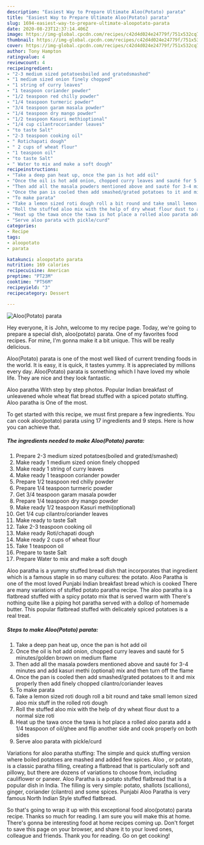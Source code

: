 ```yaml
---
description: "Easiest Way to Prepare Ultimate Aloo(Potato) parata"
title: "Easiest Way to Prepare Ultimate Aloo(Potato) parata"
slug: 1694-easiest-way-to-prepare-ultimate-aloopotato-parata
date: 2020-08-23T12:37:14.406Z
image: https://img-global.cpcdn.com/recipes/c42d4d024e24779f/751x532cq70/aloopotato-parata-recipe-main-photo.jpg
thumbnail: https://img-global.cpcdn.com/recipes/c42d4d024e24779f/751x532cq70/aloopotato-parata-recipe-main-photo.jpg
cover: https://img-global.cpcdn.com/recipes/c42d4d024e24779f/751x532cq70/aloopotato-parata-recipe-main-photo.jpg
author: Tony Hampton
ratingvalue: 4
reviewcount: 4
recipeingredient:
- "2-3 medium sized potatoesboiled and gratedsmashed"
- "1 medium sized onion finely chopped"
- "1 string of curry leaves"
- "1 teaspoon coriander powder"
- "1/2 teaspoon red chilly powder"
- "1/4 teaspoon turmeric powder"
- "3/4 teaspoon garam masala powder"
- "1/4 teaspoon dry mango powder"
- "1/2 teaspoon Kasuri methioptional"
- "1/4 cup cilantrocoriander leaves"
- "to taste Salt"
- "2-3 teaspoon cooking oil"
- " Rotichapati dough"
- " 2 cups of wheat flour"
- "1 teaspoon oil"
- "to taste Salt"
- " Water to mix and make a soft dough"
recipeinstructions:
- "Take a deep pan heat up, once the pan is hot add oil"
- "Once the oil is hot add onion, chopped curry leaves and sauté for 5 minutes/golden brown on medium flame"
- "Then add all the masala powders mentioned above and sauté for 3-4 minutes and add kasuri methi (optional) mix and then turn off the flame"
- "Once the pan is cooled then add smashed/grated potatoes to it and mix properly then add finely chopped cilantro/coriander leaves"
- "To make parata"
- "Take a lemon sized roti dough roll a bit round and take small lemon sized aloo mix stuff in the rolled roti dough"
- "Roll the stuffed aloo mix with the help of dry wheat flour dust to a normal size roti"
- "Heat up the tawa once the tawa is hot place a rolled aloo parata add a 1/4 teaspoon of oil/ghee and flip another side and cook properly on both sides"
- "Serve aloo parata with pickle/curd"
categories:
- Recipe
tags:
- aloopotato
- parata

katakunci: aloopotato parata 
nutrition: 169 calories
recipecuisine: American
preptime: "PT23M"
cooktime: "PT56M"
recipeyield: "3"
recipecategory: Dessert

---
```



![Aloo(Potato) parata](https://img-global.cpcdn.com/recipes/c42d4d024e24779f/751x532cq70/aloopotato-parata-recipe-main-photo.jpg)

Hey everyone, it is John, welcome to my recipe page. Today, we're going to prepare a special dish, aloo(potato) parata. One of my favorites food recipes. For mine, I'm gonna make it a bit unique. This will be really delicious.

Aloo(Potato) parata is one of the most well liked of current trending foods in the world. It is easy, it is quick, it tastes yummy. It is appreciated by millions every day. Aloo(Potato) parata is something which I have loved my whole life. They are nice and they look fantastic.

Aloo paratha With step by step photos. Popular Indian breakfast of unleavened whole wheat flat bread stuffed with a spiced potato stuffing. Aloo paratha is One of the most.


To get started with this recipe, we must first prepare a few ingredients. You can cook aloo(potato) parata using 17 ingredients and 9 steps. Here is how you can achieve that.

<!--inarticleads1-->

##### The ingredients needed to make Aloo(Potato) parata:

1. Prepare 2-3 medium sized potatoes(boiled and grated/smashed)
1. Make ready 1 medium sized onion finely chopped
1. Make ready 1 string of curry leaves
1. Make ready 1 teaspoon coriander powder
1. Prepare 1/2 teaspoon red chilly powder
1. Prepare 1/4 teaspoon turmeric powder
1. Get 3/4 teaspoon garam masala powder
1. Prepare 1/4 teaspoon dry mango powder
1. Make ready 1/2 teaspoon Kasuri methi(optional)
1. Get 1/4 cup cilantro/coriander leaves
1. Make ready to taste Salt
1. Take 2-3 teaspoon cooking oil
1. Make ready  Roti/chapati dough
1. Make ready  2 cups of wheat flour
1. Take 1 teaspoon oil
1. Prepare to taste Salt
1. Prepare  Water to mix and make a soft dough


Aloo paratha is a yummy stuffed bread dish that incorporates that ingredient which is a famous staple in so many cultures: the potato. Aloo Paratha is one of the most loved Punjabi Indian breakfast bread which is cooked There are many variations of stuffed potato paratha recipe. The aloo paratha is a flatbread stuffed with a spicy potato mix that is served warm with There&#39;s nothing quite like a piping hot paratha served with a dollop of homemade butter. This popular flatbread stuffed with delicately spiced potatoes is a real treat. 

<!--inarticleads2-->

##### Steps to make Aloo(Potato) parata:

1. Take a deep pan heat up, once the pan is hot add oil
1. Once the oil is hot add onion, chopped curry leaves and sauté for 5 minutes/golden brown on medium flame
1. Then add all the masala powders mentioned above and sauté for 3-4 minutes and add kasuri methi (optional) mix and then turn off the flame
1. Once the pan is cooled then add smashed/grated potatoes to it and mix properly then add finely chopped cilantro/coriander leaves
1. To make parata
1. Take a lemon sized roti dough roll a bit round and take small lemon sized aloo mix stuff in the rolled roti dough
1. Roll the stuffed aloo mix with the help of dry wheat flour dust to a normal size roti
1. Heat up the tawa once the tawa is hot place a rolled aloo parata add a 1/4 teaspoon of oil/ghee and flip another side and cook properly on both sides
1. Serve aloo parata with pickle/curd


Variations for aloo paratha stuffing: The simple and quick stuffing version where boiled potatoes are mashed and added few spices. Aloo , or potato, is a classic paratha filling, creating a flatbread that is particularly soft and pillowy, but there are dozens of variations to choose from, including cauliflower or paneer. Aloo Paratha is a potato stuffed flatbread that is a popular dish in India. The filling is very simple: potato, shallots (scallions), ginger, coriander (cilantro) and some spices. Punjabi Aloo Paratha is very famous North Indian Style stuffed flatbread. 

So that's going to wrap it up with this exceptional food aloo(potato) parata recipe. Thanks so much for reading. I am sure you will make this at home. There's gonna be interesting food at home recipes coming up. Don't forget to save this page on your browser, and share it to your loved ones, colleague and friends. Thank you for reading. Go on get cooking!
